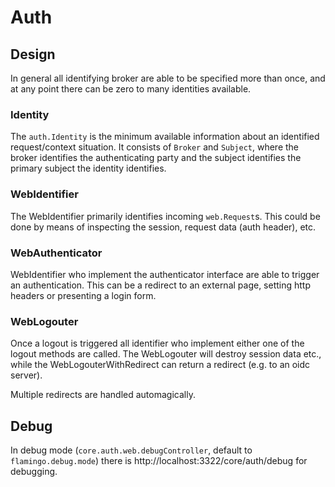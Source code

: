 # Auth

## Design

In general all identifying broker are able to be specified more than once, and at any point there can be zero to many identities available.

### Identity
The `auth.Identity` is the minimum available information about an identified request/context situation.
It consists of `Broker` and `Subject`, where the broker identifies the authenticating party and the subject identifies the primary subject the identity identifies.

### WebIdentifier
The WebIdentifier primarily identifies incoming `web.Request`s.
This could be done by means of inspecting the session, request data (auth header), etc.

### WebAuthenticator
WebIdentifier who implement the authenticator interface are able to trigger an authentication.
This can be a redirect to an external page, setting http headers or presenting a login form.

### WebLogouter
Once a logout is triggered all identifier who implement either one of the logout methods are called.
The WebLogouter will destroy session data etc., while the WebLogouterWithRedirect can return a redirect (e.g. to an oidc server).

Multiple redirects are handled automagically.

## Debug

In debug mode (`core.auth.web.debugController`, default to `flamingo.debug.mode`) there is http://localhost:3322/core/auth/debug for debugging.

